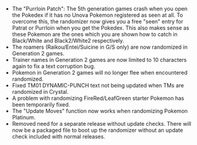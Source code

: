  - The "Purrloin Patch": The 5th generation games crash when you open the Pokedex if it has no Unova Pokemon registered as seen at all. To overcome this, the randomizer now gives you a free "seen" entry for Patrat or Purrloin when you get the Pokedex. This also makes sense as these Pokemon are the ones which you are shown how to catch in Black/White and Black2/White2 respectively.
 - The roamers (Raikou/Entei/Suicine in G/S only) are now randomized in Generation 2 games.
 - Trainer names in Generation 2 games are now limited to 10 characters again to fix a text corruption bug.
 - Pokemon in Generation 2 games will no longer flee when encountered randomized.
 - Fixed TM01 DYNAMIC-PUNCH text not being updated when TMs are randomized in Crystal.
 - A problem with randomizing FireRed/LeafGreen starter Pokemon has been temporarily fixed.
 - The "Update Moves" function now works when randomizing Pokemon Platinum.
 - Removed need for a separate release without update checks. There will now be a packaged file to boot up the randomizer without an update check included with normal releases.